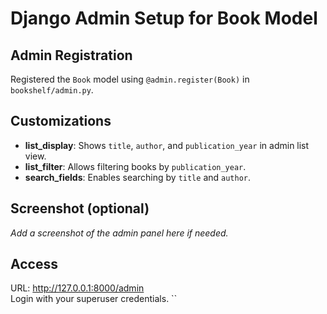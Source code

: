 # Django Admin Setup for Book Model

## Admin Registration
Registered the `Book` model using `@admin.register(Book)` in `bookshelf/admin.py`.

## Customizations
- **list_display**: Shows `title`, `author`, and `publication_year` in admin list view.
- **list_filter**: Allows filtering books by `publication_year`.
- **search_fields**: Enables searching by `title` and `author`.

## Screenshot (optional)
_Add a screenshot of the admin panel here if needed._

## Access
URL: http://127.0.0.1:8000/admin  
Login with your superuser credentials.
``